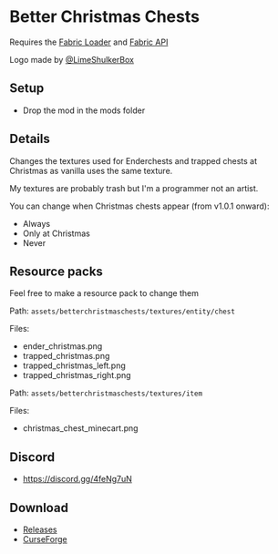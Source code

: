 # Better Christmas Chests

Requires the [Fabric Loader](https://fabricmc.net/use/) and [Fabric API](https://www.curseforge.com/minecraft/mc-mods/fabric-api)

Logo made by [@LimeShulkerBox](https://www.curseforge.com/members/limeshulkerbox/projects)

## Setup

- Drop the mod in the mods folder

## Details

Changes the textures used for Enderchests and trapped chests at Christmas as vanilla uses the same texture.

My textures are probably trash but I'm a programmer not an artist.

You can change when Christmas chests appear (from v1.0.1 onward):

- Always
- Only at Christmas
- Never

## Resource packs

Feel free to make a resource pack to change them

Path: `assets/betterchristmaschests/textures/entity/chest`

Files:

- ender\_christmas.png
- trapped\_christmas.png
- trapped\_christmas\_left.png
- trapped\_christmas\_right.png

Path: `assets/betterchristmaschests/textures/item`

Files:

- christmas\_chest\_minecart.png

## Discord

- https://discord.gg/4feNg7uN

## Download

- [Releases](https://github.com/mrmelon54/better-christmas-chests-fabric-1.16/releases/)
- [CurseForge](https://www.curseforge.com/minecraft/mc-mods/better-christmas-chests)
